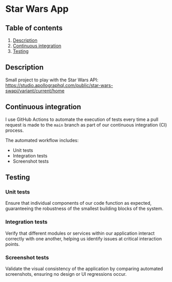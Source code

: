 # Star Wars App

## Table of contents
1. [Description](#description)
2. [Continuous integration](#continuous-integration)
3. [Testing](#testing)

## Description
Small project to play with the Star Wars API: https://studio.apollographql.com/public/star-wars-swapi/variant/current/home

## Continuous integration
I use GitHub Actions to automate the execution of tests every time a pull request is made to the `main` branch as part of our continuous integration (CI) process.

The automated workflow includes:
- Unit tests
- Integration tests
- Screenshot tests

## Testing

### Unit tests
Ensure that individual components of our code function as expected, guaranteeing the robustness of the smallest building blocks of the system.

### Integration tests
Verify that different modules or services within our application interact correctly with one another, helping us identify issues at critical interaction points.

### Screenshot tests
Validate the visual consistency of the application by comparing automated screenshots, ensuring no design or UI regressions occur.

